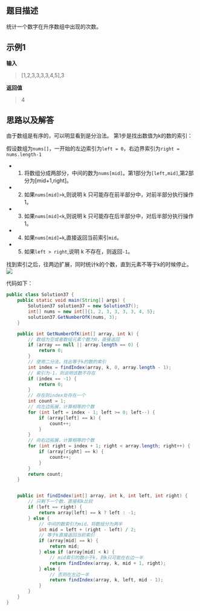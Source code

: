 ## 题目描述
统计一个数字在升序数组中出现的次数。

## 示例1

**输入**
> [1,2,3,3,3,3,4,5],3


**返回值**
> 4

## 思路以及解答

由于数组是有序的，可以明显看到是分治法。
第1步是找出数值为k的数的索引：

假设数组为`nums[]`，一开始的左边索引为`left = 0`，右边界索引为`right = nums.length-1`
- 1. 将数组分成两部分，中间的数为`nums[mid]`。第1部分为`[left,mid]`,第2部分为[mid+1,right]。
- 2. 如果`nums[mid]>k`,则说明 k 只可能存在前半部分中，对前半部分执行操作1。
- 3. 如果`nums[mid]<k`,则说明 k 只可能存在后半部分中，对后半部分执行操作1。
- 4. 如果`nums[mid]=k`,直接返回当前索引`mid`。
- 5. 如果`left > right`,说明 k 不存在，则返回`-1`。


找到索引之后，往两边扩展，同时统计k的个数，直到元素不等于k的时候停止。
![](https://markdownpicture.oss-cn-qingdao.aliyuncs.com/20210127235449.png)

代码如下：
```java
public class Solution37 {
    public static void main(String[] args) {
        Solution37 solution37 = new Solution37();
        int[] nums = new int[]{1, 2, 3, 3, 3, 3, 4, 5};
        solution37.GetNumberOfK(nums, 3);
    }

    public int GetNumberOfK(int[] array, int k) {
        // 数组为空或者数组元素个数为0，直接返回
        if (array == null || array.length == 0) {
            return 0;
        }
        // 使用二分法，找出等于k的数的索引
        int index = findIndex(array, k, 0, array.length - 1);
        // 索引为-1，则说明该数不存在
        if (index == -1) {
            return 0;
        }
        // 存在则index处存在一个
        int count = 1;
        // 向左边拓展，计算相等的个数
        for (int left = index - 1; left >= 0; left--) {
            if (array[left] == k) {
                count++;
            }
        }
        // 向右边拓展，计算相等的个数
        for (int right = index + 1; right < array.length; right++) {
            if (array[right] == k) {
                count++;
            }
        }
        return count;
    }


    public int findIndex(int[] array, int k, int left, int right) {
        // 只剩下一个数，直接和k比较
        if (left == right) {
            return array[left] == k ? left : -1;
        } else {
            // 中间的数索引为mid。将数组分为两半
            int mid = left + (right - left) / 2;
            // 等于k直接返回当前索引
            if (array[mid] == k) {
                return mid;
            } else if (array[mid] < k) {
                // mid索引的数小于k，则k只可能在右边一半
                return findIndex(array, k, mid + 1, right);
            } else {
                // 否则在左边一半
                return findIndex(array, k, left, mid - 1);
            }
        }
    }
}

```